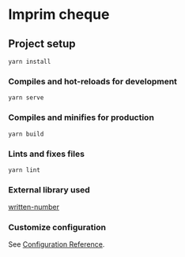 # Imprim cheque

## Project setup
```
yarn install
```

### Compiles and hot-reloads for development
```
yarn serve
```

### Compiles and minifies for production
```
yarn build
```

### Lints and fixes files
```
yarn lint
```

### External library used
[written-number](https://github.com/yamadapc/js-written-number)

### Customize configuration
See [Configuration Reference](https://cli.vuejs.org/config/).
